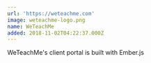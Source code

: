 ```yaml
---
url: 'https://weteachme.com'
image: weteachme-logo.png
name: WeTeachMe
added: 2018-11-02T04:22:37.000Z
---
```

WeTeachMe's client portal is built with Ember.js
